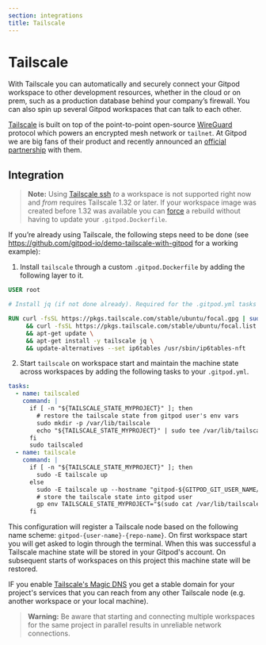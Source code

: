 ```yaml
---
section: integrations
title: Tailscale
---
```


<script context="module">
  export const prerender = true;
</script>

# Tailscale

With Tailscale you can automatically and securely connect your Gitpod workspace to other development resources, whether in the cloud or on prem, such as a production database behind your company’s firewall. You can also spin up several Gitpod workspaces that can talk to each other.

[Tailscale](https://tailscale.com/) is built on top of the point-to-point open-source [WireGuard](https://www.wireguard.com/) protocol which powers an encrypted mesh network or `tailnet`. At Gitpod we are big fans of their product and recently announced an [official partnership](/blog/tailscale) with them.

## Integration

> **Note:** Using [Tailscale ssh](https://tailscale.com/kb/1193/tailscale-ssh/) _to_ a workspace is not supported right now and _from_ requires Tailscale 1.32 or later. If your workspace image was created before 1.32 was available you can [force](/docs/configure/workspaces/workspace-image#manually-rebuild-a-workspace-image) a rebuild without having to update your `.gitpod.Dockerfile`.

If you’re already using Tailscale, the following steps need to be done (see https://github.com/gitpod-io/demo-tailscale-with-gitpod for a working example):

1. Install `tailscale` through a custom `.gitpod.Dockerfile` by adding the following layer to it.

```Dockerfile
USER root

# Install jq (if not done already). Required for the .gitpod.yml tasks below.

RUN curl -fsSL https://pkgs.tailscale.com/stable/ubuntu/focal.gpg | sudo apt-key add - \
     && curl -fsSL https://pkgs.tailscale.com/stable/ubuntu/focal.list | sudo tee /etc/apt/sources.list.d/tailscale.list \
     && apt-get update \
     && apt-get install -y tailscale jq \
     && update-alternatives --set ip6tables /usr/sbin/ip6tables-nft
```

2. Start `tailscale` on workspace start and maintain the machine state across workspaces by adding the following tasks to your `.gitpod.yml`.

```yaml
tasks:
  - name: tailscaled
    command: |
      if [ -n "${TAILSCALE_STATE_MYPROJECT}" ]; then
        # restore the tailscale state from gitpod user's env vars
        sudo mkdir -p /var/lib/tailscale
        echo "${TAILSCALE_STATE_MYPROJECT}" | sudo tee /var/lib/tailscale/tailscaled.state > /dev/null
      fi
      sudo tailscaled
  - name: tailscale
    command: |
      if [ -n "${TAILSCALE_STATE_MYPROJECT}" ]; then
        sudo -E tailscale up
      else
        sudo -E tailscale up --hostname "gitpod-${GITPOD_GIT_USER_NAME// /-}-$(echo ${GITPOD_WORKSPACE_CONTEXT} | jq -r .repository.name)"
        # store the tailscale state into gitpod user
        gp env TAILSCALE_STATE_MYPROJECT="$(sudo cat /var/lib/tailscale/tailscaled.state)"
      fi
```

This configuration will register a Tailscale node based on the following name scheme: `gitpod-{user-name}-{repo-name}`. On first workspace start you will get asked to login through the terminal. When this was successful a Tailscale machine state will be stored in your Gitpod's account. On subsequent starts of workspaces on this project this machine state will be restored.

IF you enable [Tailscale's Magic DNS](https://tailscale.com/kb/1081/magicdns/) you get a stable domain for your project's services that you can reach from any other Tailscale node (e.g. another workspace or your local machine).

> **Warning:** Be aware that starting and connecting multiple workspaces for the same project in parallel results in unreliable network connections.
